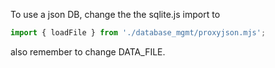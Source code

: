 To use a json DB, change the the sqlite.js import to
```js
import { loadFile } from './database_mgmt/proxyjson.mjs';
``` 
also remember to change DATA_FILE.